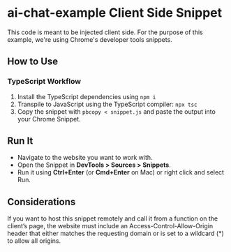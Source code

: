 # ai-chat-example Client Side Snippet

This code is meant to be injected client side. For the purpose of this
example, we're using Chrome's developer tools snippets.

## How to Use

### TypeScript Workflow

1. Install the TypeScript dependencies using `npm i`
2. Transpile to JavaScript using the TypeScript compiler: `npx tsc`
3. Copy the snippet with `pbcopy < snippet.js` and paste the output into your
   Chrome Snippet.

## Run It

- Navigate to the website you want to work with.
- Open the Snippet in **DevTools > Sources > Snippets**.
- Run it using **Ctrl+Enter** (or **Cmd+Enter** on Mac) or right click and
  select Run.

## Considerations
If you want to host this snippet remotely and call it from a function on the
client’s page, the website must include an Access-Control-Allow-Origin header
that either matches the requesting domain or is set to a wildcard (*) to allow
all origins.
